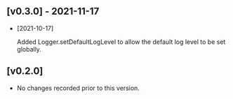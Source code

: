 ## [v0.3.0] - 2021-11-17 

- [2021-10-17]

    Added Logger.setDefaultLogLevel to allow the default log level to be set globally.

## [v0.2.0] 

- No changes recorded prior to this version.